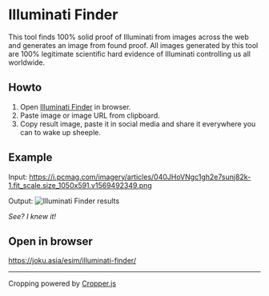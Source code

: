 # Illuminati Finder

This tool finds 100% solid proof of Illuminati from images across the web and generates an image from found proof. All images generated by this tool are 100% legitimate scientific hard evidence of Illuminati controlling us all worldwide.

## Howto

1. Open [Illuminati Finder](https://joku.asia/esim/illuminati-finder/) in browser.
1. Paste image or image URL from clipboard.
2. Copy result image, paste it in social media and share it everywhere you can to wake up sheeple.

## Example

Input: 
https://i.pcmag.com/imagery/articles/040JHoVNgc1gh2e7sunj82k-1.fit_scale.size_1050x591.v1569492349.png

Output:
![Illuminati Finder results](https://storage.googleapis.com/olaviinha/github/linus-illu.jpg)

_See? I knew it!_

## Open in browser

https://joku.asia/esim/illuminati-finder/

---

Cropping powered by [Cropper.js](https://github.com/fengyuanchen/cropperjs)
